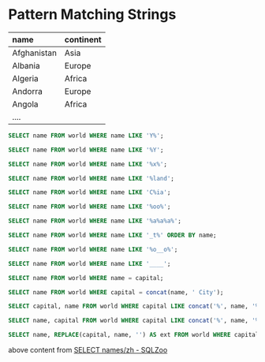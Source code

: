 # Pattern Matching Strings

| name        | continent |
| :---------- | :-------- |
| Afghanistan | Asia      |
| Albania     | Europe    |
| Algeria     | Africa    |
| Andorra     | Europe    |
| Angola      | Africa    |
| ....        |           |



```SQL
SELECT name FROM world WHERE name LIKE 'Y%';

SELECT name FROM world WHERE name LIKE '%Y';

SELECT name FROM world WHERE name LIKE '%x%';

SELECT name FROM world WHERE name LIKE '%land';

SELECT name FROM world WHERE name LIKE 'C%ia';

SELECT name FROM world WHERE name LIKE '%oo%';

SELECT name FROM world WHERE name LIKE '%a%a%a%';

SELECT name FROM world WHERE name LIKE '_t%' ORDER BY name;

SELECT name FROM world WHERE name LIKE '%o__o%';

SELECT name FROM world WHERE name LIKE '____';

SELECT name FROM world WHERE name = capital;

SELECT name FROM world WHERE capital = concat(name, ' City'); 

SELECT capital, name FROM world WHERE capital LIKE concat('%', name, '%');

SELECT name, capital FROM world WHERE capital LIKE concat('%', name, '%') AND name != capital;

SELECT name, REPLACE(capital, name, '') AS ext FROM world WHERE capital LIKE CONCAT(name, '%') AND capital != name;
```



above content from [SELECT names/zh - SQLZoo](https://www.sqlzoo.net/wiki/SELECT_names/zh)

